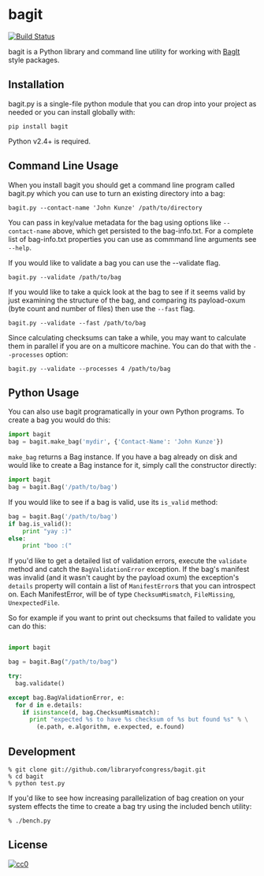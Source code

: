 bagit
=====

[![Build Status](https://secure.travis-ci.org/libraryofcongress/bagit.png)](http://travis-ci.org/libraryofcongress/bagit)

bagit is a Python library and command line utility for working with  [BagIt](http://purl.org/net/bagit) style packages.

Installation
------------

bagit.py is a single-file python module that you can drop into your project as 
needed or you can install globally with:

    pip install bagit

Python v2.4+ is required.

Command Line Usage
------------------

When you install bagit you should get a command line program called bagit.py
which you can use to turn an existing directory into a bag:

    bagit.py --contact-name 'John Kunze' /path/to/directory

You can pass in key/value metadata for the bag using options like 
`--contact-name` above, which get persisted to the bag-info.txt. For a 
complete list of bag-info.txt properties you can use as commmand line
arguments see `--help`.

If you would like to validate a bag you can use the --validate flag.

    bagit.py --validate /path/to/bag

If you would like to take a quick look at the bag to see if it seems valid
by just examining the structure of the bag, and comparing its payload-oxum (byte
count and number of files) then use the `--fast` flag.

    bagit.py --validate --fast /path/to/bag

Since calculating checksums can take a while, you may want to calculate them in
parallel if you are on a multicore machine. You can do that with the 
`--processes` option:

    bagit.py --validate --processes 4 /path/to/bag

Python Usage
------------

You can also use bagit programatically in your own Python programs. To 
create a bag you would do this:

```python
import bagit
bag = bagit.make_bag('mydir', {'Contact-Name': 'John Kunze'})
```

`make_bag` returns a Bag instance. If you have a bag already on disk and would
like to create a Bag instance for it, simply call the constructor directly:

```python
import bagit
bag = bagit.Bag('/path/to/bag')
```

If you would like to see if a bag is valid, use its `is_valid` method:

```python
bag = bagit.Bag('/path/to/bag')
if bag.is_valid():
    print "yay :)"
else:
    print "boo :("
```

If you'd like to get a detailed list of validation errors, 
execute the `validate` method and catch the `BagValidationError` 
exception. If the bag's manifest was invalid (and it wasn't caught by the 
payload oxum) the exception's `details` property will contain a list of 
`ManifestError`s that you can introspect on. Each ManifestError, will be of 
type `ChecksumMismatch`, `FileMissing`, `UnexpectedFile`.

So for example if you want to print out checksums that failed to validate 
you can do this:

```python

import bagit

bag = bagit.Bag("/path/to/bag")

try:
  bag.validate()

except bag.BagValidationError, e:
  for d in e.details:
    if isinstance(d, bag.ChecksumMismatch):
      print "expected %s to have %s checksum of %s but found %s" % \
        (e.path, e.algorithm, e.expected, e.found)
```

Development
-----------

    % git clone git://github.com/libraryofcongress/bagit.git
    % cd bagit 
    % python test.py

If you'd like to see how increasing parallelization of bag creation on 
your system effects the time to create a bag try using the included bench 
utility:

    % ./bench.py

License
-------

[![cc0](http://i.creativecommons.org/p/zero/1.0/88x31.png)](http://creativecommons.org/publicdomain/zero/1.0/)
